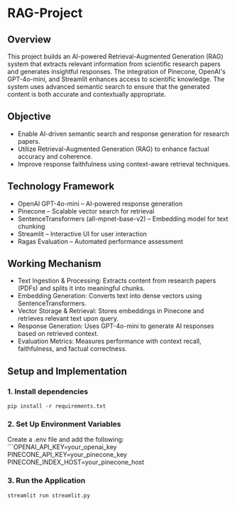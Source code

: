 # RAG-Project

## Overview
This project builds an AI-powered Retrieval-Augmented Generation (RAG) system that extracts relevant information from scientific research papers and generates insightful responses. The integration of Pinecone, OpenAI's GPT-4o-mini, and Streamlit enhances access to scientific knowledge. The system uses advanced semantic search to ensure that the generated content is both accurate and contextually appropriate.

## Objective
- Enable AI-driven semantic search and response generation for research papers.
- Utilize Retrieval-Augmented Generation (RAG) to enhance factual accuracy and coherence.
- Improve response faithfulness using context-aware retrieval techniques.

## Technology Framework
- OpenAI GPT-4o-mini – AI-powered response generation
- Pinecone – Scalable vector search for retrieval
- SentenceTransformers (all-mpnet-base-v2) – Embedding model for text chunking
- Streamlit – Interactive UI for user interaction
- Ragas Evaluation – Automated performance assessment

## Working Mechanism
- Text Ingestion & Processing: Extracts content from research papers (PDFs) and splits it into meaningful chunks.
- Embedding Generation: Converts text into dense vectors using SentenceTransformers.
- Vector Storage & Retrieval: Stores embeddings in Pinecone and retrieves relevant text upon query.
- Response Generation: Uses GPT-4o-mini to generate AI responses based on retrieved context.
- Evaluation Metrics: Measures performance with context recall, faithfulness, and factual correctness.

## Setup and Implementation
### 1. Install dependencies
   ```pip install -r requirements.txt```

### 2. Set Up Environment Variables
   Create a .env file and add the following:
    ```OPENAI_API_KEY=your_openai_key
       PINECONE_API_KEY=your_pinecone_key
       PINECONE_INDEX_HOST=your_pinecone_host

### 3. Run the Application
  ```streamlit run streamlit.py```
